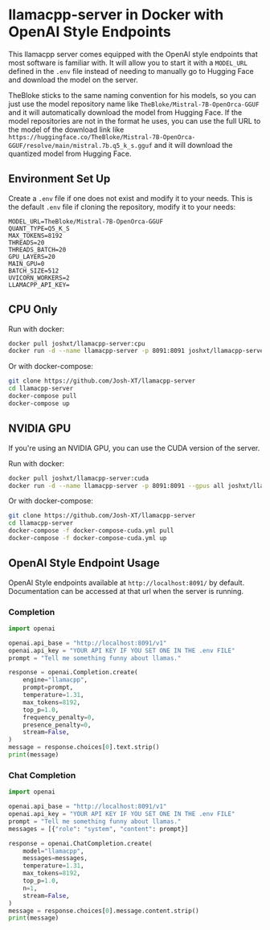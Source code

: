 # llamacpp-server in Docker with OpenAI Style Endpoints

This llamacpp server comes equipped with the OpenAI style endpoints that most software is familiar with. It will allow you to start it with a `MODEL_URL` defined in the `.env` file instead of needing to manually go to Hugging Face and download the model on the server.

TheBloke sticks to the same naming convention for his models, so you can just use the model repository name like `TheBloke/Mistral-7B-OpenOrca-GGUF` and it will automatically download the model from Hugging Face. If the model repositories are not in the format he uses, you can use the full URL to the model of the download link like `https://huggingface.co/TheBloke/Mistral-7B-OpenOrca-GGUF/resolve/main/mistral.7b.q5_k_s.gguf` and it will download the quantized model from Hugging Face.

## Environment Set Up

Create a `.env` file if one does not exist and modify it to your needs. This is the default `.env` file if cloning the repository, modify it to your needs:

```env
MODEL_URL=TheBloke/Mistral-7B-OpenOrca-GGUF
QUANT_TYPE=Q5_K_S
MAX_TOKENS=8192
THREADS=20
THREADS_BATCH=20
GPU_LAYERS=20
MAIN_GPU=0
BATCH_SIZE=512
UVICORN_WORKERS=2
LLAMACPP_API_KEY=
```

## CPU Only

Run with docker:

```bash
docker pull joshxt/llamacpp-server:cpu
docker run -d --name llamacpp-server -p 8091:8091 joshxt/llamacpp-server:cpu --env-file .env
```

Or with docker-compose:

```bash
git clone https://github.com/Josh-XT/llamacpp-server
cd llamacpp-server
docker-compose pull
docker-compose up
```

## NVIDIA GPU

If you're using an NVIDIA GPU, you can use the CUDA version of the server.

Run with docker:

```bash
docker pull joshxt/llamacpp-server:cuda
docker run -d --name llamacpp-server -p 8091:8091 --gpus all joshxt/llamacpp-server:cuda --env-file .env
```

Or with docker-compose:

```bash
git clone https://github.com/Josh-XT/llamacpp-server
cd llamacpp-server
docker-compose -f docker-compose-cuda.yml pull
docker-compose -f docker-compose-cuda.yml up
```

## OpenAI Style Endpoint Usage

OpenAI Style endpoints available at `http://localhost:8091/` by default. Documentation can be accessed at that url when the server is running.

### Completion

```python
import openai

openai.api_base = "http://localhost:8091/v1"
openai.api_key = "YOUR API KEY IF YOU SET ONE IN THE .env FILE"
prompt = "Tell me something funny about llamas."

response = openai.Completion.create(
    engine="llamacpp",
    prompt=prompt,
    temperature=1.31,
    max_tokens=8192,
    top_p=1.0,
    frequency_penalty=0,
    presence_penalty=0,
    stream=False,
)
message = response.choices[0].text.strip()
print(message)
```

### Chat Completion

```python
import openai

openai.api_base = "http://localhost:8091/v1"
openai.api_key = "YOUR API KEY IF YOU SET ONE IN THE .env FILE"
prompt = "Tell me something funny about llamas."
messages = [{"role": "system", "content": prompt}]

response = openai.ChatCompletion.create(
    model="llamacpp",
    messages=messages,
    temperature=1.31,
    max_tokens=8192,
    top_p=1.0,
    n=1,
    stream=False,
)
message = response.choices[0].message.content.strip()
print(message)
```
